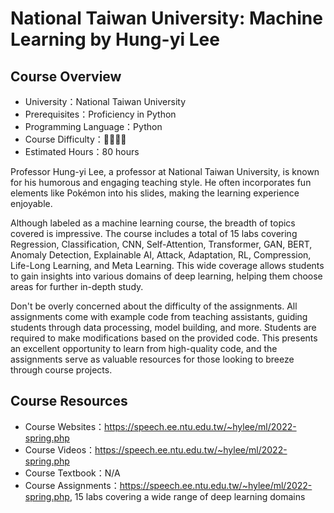 # National Taiwan University: Machine Learning by Hung-yi Lee

## Course Overview

- University：National Taiwan University
- Prerequisites：Proficiency in Python
- Programming Language：Python
- Course Difficulty：🌟🌟🌟🌟
- Estimated Hours：80 hours

Professor Hung-yi Lee, a professor at National Taiwan University, is known for his humorous and engaging teaching style. He often incorporates fun elements like Pokémon into his slides, making the learning experience enjoyable.

Although labeled as a machine learning course, the breadth of topics covered is impressive. The course includes a total of 15 labs covering Regression, Classification, CNN, Self-Attention, Transformer, GAN, BERT, Anomaly Detection, Explainable AI, Attack, Adaptation, RL, Compression, Life-Long Learning, and Meta Learning. This wide coverage allows students to gain insights into various domains of deep learning, helping them choose areas for further in-depth study.

Don't be overly concerned about the difficulty of the assignments. All assignments come with example code from teaching assistants, guiding students through data processing, model building, and more. Students are required to make modifications based on the provided code. This presents an excellent opportunity to learn from high-quality code, and the assignments serve as valuable resources for those looking to breeze through course projects.

## Course Resources

- Course Websites：<https://speech.ee.ntu.edu.tw/~hylee/ml/2022-spring.php>
- Course Videos：<https://speech.ee.ntu.edu.tw/~hylee/ml/2022-spring.php>
- Course Textbook：N/A
- Course Assignments：<https://speech.ee.ntu.edu.tw/~hylee/ml/2022-spring.php>, 15 labs covering a wide range of deep learning domains
